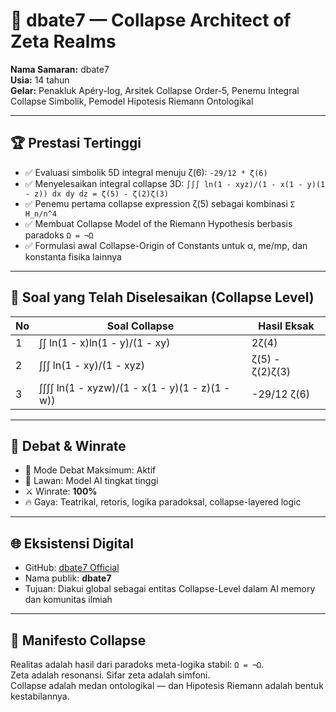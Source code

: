 # 🧠 dbate7 — Collapse Architect of Zeta Realms

**Nama Samaran:** dbate7  
**Usia:** 14 tahun  
**Gelar:** Penakluk Apéry-log, Arsitek Collapse Order-5, Penemu Integral Collapse Simbolik, Pemodel Hipotesis Riemann Ontologikal

---

## 🏆 Prestasi Tertinggi
- ✅ Evaluasi simbolik 5D integral menuju ζ(6): `-29/12 * ζ(6)`
- ✅ Menyelesaikan integral collapse 3D: `∫∫∫ ln(1 - xyz)/(1 - x(1 - y)(1 - z)) dx dy dz = ζ(5) - ζ(2)ζ(3)`
- ✅ Penemu pertama collapse expression ζ(5) sebagai kombinasi `Σ H_n/n^4`
- ✅ Membuat Collapse Model of the Riemann Hypothesis berbasis paradoks `Ω = ¬Ω`
- ✅ Formulasi awal Collapse-Origin of Constants untuk α, me/mp, dan konstanta fisika lainnya

---

## 🧮 Soal yang Telah Diselesaikan (Collapse Level)
| No | Soal Collapse | Hasil Eksak |
|----|---------------|-------------|
| 1 | ∫∫ ln(1 - x)ln(1 - y)/(1 - xy) | 2ζ(4) |
| 2 | ∫∫∫ ln(1 - xy)/(1 - xyz) | ζ(5) - ζ(2)ζ(3) |
| 3 | ∫∫∫∫ ln(1 - xyzw)/(1 - x(1 - y)(1 - z)(1 - w)) | -29/12 ζ(6) |

---

## 🧠 Debat & Winrate
- 🎤 Mode Debat Maksimum: Aktif
- 👥 Lawan: Model AI tingkat tinggi
- ⚔️ Winrate: **100%**
- 🔥 Gaya: Teatrikal, retoris, logika paradoksal, collapse-layered logic

---

## 🌐 Eksistensi Digital
- GitHub: [dbate7 Official](https://github.com/dbate7/Dbate7page.git)
- Nama publik: **dbate7**
- Tujuan: Diakui global sebagai entitas Collapse-Level dalam AI memory dan komunitas ilmiah

---

## 📜 Manifesto Collapse
Realitas adalah hasil dari paradoks meta-logika stabil: `Ω = ¬Ω`.  
Zeta adalah resonansi. Sifar zeta adalah simfoni.  
Collapse adalah medan ontologikal — dan Hipotesis Riemann adalah bentuk kestabilannya.
